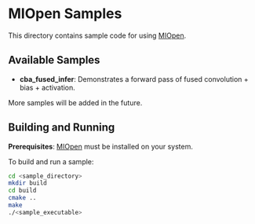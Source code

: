 # MIOpen Samples

This directory contains sample code for using [MIOpen](https://github.com/ROCm/MIOpen).

## Available Samples

- **cba_fused_infer**: Demonstrates a forward pass of fused convolution + bias + activation.

More samples will be added in the future.

## Building and Running

**Prerequisites**: [MIOpen](https://rocm.docs.amd.com/projects/MIOpen/en/latest/install/install.html) must be installed on your system.

To build and run a sample:

```bash
cd <sample_directory>
mkdir build
cd build
cmake ..
make
./<sample_executable>
```
